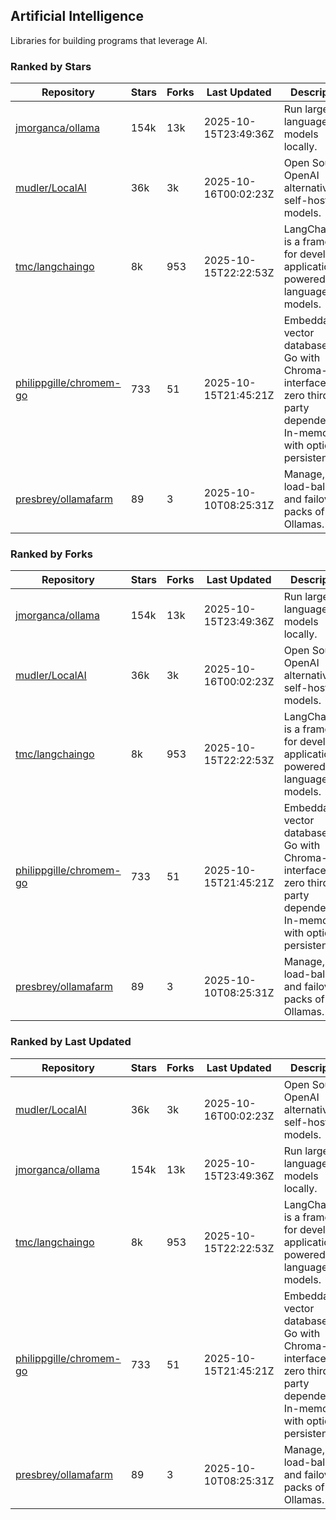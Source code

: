 ## Artificial Intelligence

Libraries for building programs that leverage AI.

### Ranked by Stars

| Repository | Stars | Forks | Last Updated | Description | 
|------------|-------|-------|--------------|-------------|
| [jmorganca/ollama](https://github.com/jmorganca/ollama) | 154k | 13k | 2025-10-15T23:49:36Z |  Run large language models locally. |
| [mudler/LocalAI](https://github.com/mudler/LocalAI) | 36k | 3k | 2025-10-16T00:02:23Z |  Open Source OpenAI alternative, self-host AI models. |
| [tmc/langchaingo](https://github.com/tmc/langchaingo) | 8k | 953 | 2025-10-15T22:22:53Z |  LangChainGo is a framework for developing applications powered by language models. |
| [philippgille/chromem-go](https://github.com/philippgille/chromem-go) | 733 | 51 | 2025-10-15T21:45:21Z |  Embeddable vector database for Go with Chroma-like interface and zero third-party dependencies. In-memory with optional persistence. |
| [presbrey/ollamafarm](https://github.com/presbrey/ollamafarm) | 89 | 3 | 2025-10-10T08:25:31Z |  Manage, load-balance, and failover packs of Ollamas. |

### Ranked by Forks

| Repository | Stars | Forks | Last Updated | Description | 
|------------|-------|-------|--------------|-------------|
| [jmorganca/ollama](https://github.com/jmorganca/ollama) | 154k | 13k | 2025-10-15T23:49:36Z |  Run large language models locally. |
| [mudler/LocalAI](https://github.com/mudler/LocalAI) | 36k | 3k | 2025-10-16T00:02:23Z |  Open Source OpenAI alternative, self-host AI models. |
| [tmc/langchaingo](https://github.com/tmc/langchaingo) | 8k | 953 | 2025-10-15T22:22:53Z |  LangChainGo is a framework for developing applications powered by language models. |
| [philippgille/chromem-go](https://github.com/philippgille/chromem-go) | 733 | 51 | 2025-10-15T21:45:21Z |  Embeddable vector database for Go with Chroma-like interface and zero third-party dependencies. In-memory with optional persistence. |
| [presbrey/ollamafarm](https://github.com/presbrey/ollamafarm) | 89 | 3 | 2025-10-10T08:25:31Z |  Manage, load-balance, and failover packs of Ollamas. |

### Ranked by Last Updated

| Repository | Stars | Forks | Last Updated | Description | 
|------------|-------|-------|--------------|-------------|
| [mudler/LocalAI](https://github.com/mudler/LocalAI) | 36k | 3k | 2025-10-16T00:02:23Z |  Open Source OpenAI alternative, self-host AI models. |
| [jmorganca/ollama](https://github.com/jmorganca/ollama) | 154k | 13k | 2025-10-15T23:49:36Z |  Run large language models locally. |
| [tmc/langchaingo](https://github.com/tmc/langchaingo) | 8k | 953 | 2025-10-15T22:22:53Z |  LangChainGo is a framework for developing applications powered by language models. |
| [philippgille/chromem-go](https://github.com/philippgille/chromem-go) | 733 | 51 | 2025-10-15T21:45:21Z |  Embeddable vector database for Go with Chroma-like interface and zero third-party dependencies. In-memory with optional persistence. |
| [presbrey/ollamafarm](https://github.com/presbrey/ollamafarm) | 89 | 3 | 2025-10-10T08:25:31Z |  Manage, load-balance, and failover packs of Ollamas. |

